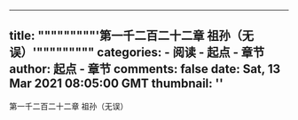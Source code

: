 
---
title: """""""""'第一千二百二十二章 祖孙（无误）'"""""""""
categories: 
    - 阅读
    - 起点 - 章节
author: 起点 - 章节
comments: false
date: Sat, 13 Mar 2021 08:05:00 GMT
thumbnail: ''
---

<div>   
第一千二百二十二章 祖孙（无误）  
</div>
            